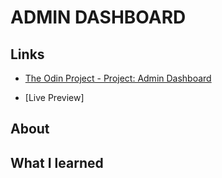 # ADMIN DASHBOARD 

## Links
* [The Odin Project - Project: Admin Dashboard](https://www.theodinproject.com/paths/full-stack-javascript/courses/intermediate-html-and-css/lessons/admin-dashboard)

* [Live Preview]

## About

## What I learned
